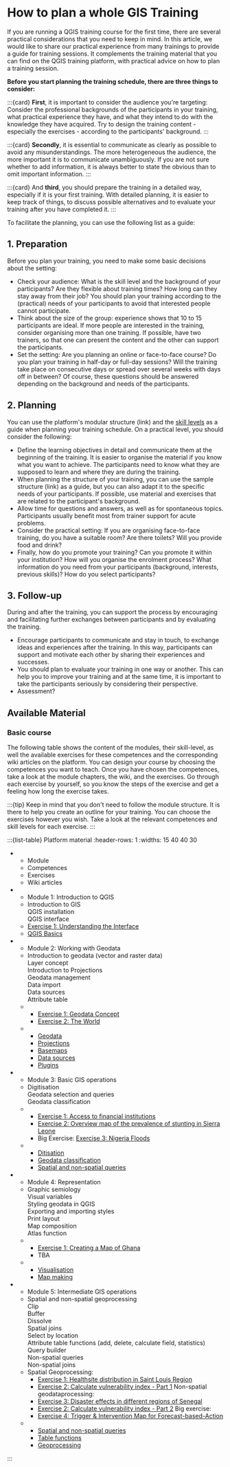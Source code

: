 # How to plan a whole GIS Training


If you are running a QGIS training course for the first time, there are several practical considerations that you need to keep in mind. In this article, we would like to share our practical experience from many trainings to provide a guide for training sessions. It complements the training material that you can find on the QGIS training platform, with practical advice on how to plan a training session.  

<!--ADD: clickable cards to jump to different sections of this article -> table with material on the website; overview of exercises-->

<!---->

__Before you start planning the training schedule, there are three things to consider:__

:::{card}
__First__, it is important to consider the audience you're targeting: Consider the professional backgrounds of the participants in your training, what practical experience they have, and what they intend to do with the knowledge they have acquired. Try to design the training content - especially the exercises - according to the participants' background.
:::

:::{card}
__Secondly__, it is essential to communicate as clearly as possible to avoid any misunderstandings. The more heterogeneous the audience, the more important it is to communicate unambiguously. If you are not sure whether to add information, it is always better to state the obvious than to omit important information.
:::

:::{card}
And __third__, you should prepare the training in a detailed way, especially if it is your first training. With detailed planning, it is easier to keep track of things, to discuss possible alternatives and to evaluate your training after you have completed it.
:::


To facilitate the planning, you can use the following list as a guide: 

## 1.	Preparation
Before you plan your training, you need to make some basic decisions about the setting: 
-	Check your audience: What is the skill level and the background of your participants? Are they flexible about training times? How long can they stay away from their job? You should plan your training according to the (practical) needs of your participants to avoid that interested people cannot participate. 
-	Think about the size of the group: experience shows that 10 to 15 participants are ideal. If more people are interested in the training, consider organising more than one training. If possible, have two trainers, so that one can present the content and the other can support the participants.
-	Set the setting: Are you planning an online or face-to-face course? Do you plan your training in half-day or full-day sessions? Will the training take place on consecutive days or spread over several weeks with days off in between? Of course, these questions should be answered depending on the background and needs of the participants.  
## 2.	Planning
You can use the platform's modular structure (link) and the [skill levels](https://giscience.github.io/gis-training-resource-center/content/intro.html#learning-objectives) as a guide when planning your training schedule. On a practical level, you should consider the following: 
-	Define the learning objectives in detail and communicate them at the beginning of the training. It is easier to organise the material if you know what you want to achieve. The participants need to know what they are supposed to learn and where they are during the training.
-	When planning the structure of your training, you can use the sample structure (link) as a guide, but you can also adapt it to the specific needs of your participants. If possible, use material and exercises that are related to the participant's background.
-	Allow time for questions and answers, as well as for spontaneous topics. Participants usually benefit most from trainer support for acute problems.  
-	Consider the practical setting: If you are organising face-to-face training, do you have a suitable room? Are there toilets? Will you provide food and drink?
-	Finally, how do you promote your training? Can you promote it within your institution? How will you organise the enrolment process? What information do you need from your participants (background, interests, previous skills)? How do you select participants?
## 3.	Follow-up
During and after the training, you can support the process by encouraging and facilitating further exchanges between participants and by evaluating the training.
-	Encourage participants to communicate and stay in touch, to exchange ideas and experiences after the training. In this way, participants can support and motivate each other by sharing their experiences and successes.
-	You should plan to evaluate your training in one way or another. This can help you to improve your training and at the same time, it is important to take the participants seriously by considering their perspective.
-	Assessment?

## Available Material

### Basic course

The following table shows the content of the modules, their skill-level, as well the available exercises for these competences and the corresponding wiki articles on the platform. You can design your course by choosing the competences you want to teach. Once you have chosen the competences, take a look at the module chapters, the wiki, and the exercises. Go through each exercise by yourself, so you know the steps of the exercise and get a feeling how long the exercise takes. 

:::{tip}
Keep in mind that you don't need to follow the module structure. It is there to help you create an outline for your training. You can choose the exercises however you wish. Take a look at the relevant competences and skill levels for each exercise.
:::

<!-----
````{margin}
```{card} Competences
- Introduction to QGIS
- QGIS installation
- QGIS interface
````
--->

<!---| __Module__ | __Competences__ | __Exercises__ | __Wiki articles__ |
| ------------ | ------------ | -------------- | -------------- |
| __Module 1:  Introduction to QGIS__ | Introduction to GIS, QGIS installation, QGIS interface  |  [Exercise 1: Understanding the Interface](https://giscience.github.io/gis-training-resource-center/content/Modul_1/en_qgis_interface_ex2.html)  | [QGIS Basics](https://giscience.github.io/gis-training-resource-center/content/Wiki/en_qgis_qgis_basics_wiki.html) |
| __Module 2: Working with Geodata__ | Introduction to geodata (vector and raster data), Layer concept, Introduction to Projections, geodata management, data import, data sources, attribute table | --- | --- |
| __Module 3: Basic GIS operations__ | Digitisation, geodata selection and queries, geodata classification | --- | --- |
| __Module 4: Representation__ | Graphic semiology, visual variables, styling of geodata in QGIS, Exporting and importing styles, print layout, map composition, Atlas function | --- | --- |
| __Module 5: Intermediate GIS operations__ | spatial and non-spatial geoprocessing, clip, buffer, dissolve, spatial joins, select by location, attribute table functions (add, delete, calculate field, statistics), query builder, non-spatial queries, non-spatial joins | --- | --- |
-->

:::{list-table} Platform material
:header-rows: 1
:widths: 15 40 40 30 

*   - Module
    - Competences
    - Exercises
    - Wiki articles
*   - Module 1:  Introduction to QGIS
    - 
        Introduction to GIS  
        QGIS installation  
        QGIS interface  
    - 
        [Exercise 1: Understanding the Interface](https://giscience.github.io/gis-training-resource-center/content/Modul_1/en_qgis_interface_ex2.html)
    - 
        [QGIS Basics](https://giscience.github.io/gis-training-resource-center/content/Wiki/en_qgis_qgis_basics_wiki.html)
*   - Module 2: Working with Geodata
    - 
        Introduction to geodata (vector and raster data)  
        Layer concept  
        Introduction to Projections  
        Geodata management  
        Data import  
        Data sources  
        Attribute table
    - 
        - [Exercise 1: Geodata Concept](https://giscience.github.io/gis-training-resource-center/content/Modul_2/en_qgis_geodata_concept_ex1.html)
        - [Exercise 2: The World](https://giscience.github.io/gis-training-resource-center/content/Modul_2/en_qgis_modul_2_ex_1.html)
    - 
        - [Geodata](https://giscience.github.io/gis-training-resource-center/content/Wiki/en_qgis_geodata_wiki.html)
        - [Projections](https://giscience.github.io/gis-training-resource-center/content/Wiki/en_qgis_projections_wiki.html)
        - [Basemaps](https://giscience.github.io/gis-training-resource-center/content/Wiki/en_qgis_basemaps_wiki.html)
        - [Data sources](https://giscience.github.io/gis-training-resource-center/content/Wiki/en_qgis_data_sources_wiki.html)
        - [Plugins](https://giscience.github.io/gis-training-resource-center/content/Wiki/en_qgis_plugins_wiki.html)
*   - Module 3: Basic GIS operations
    - 
        Digitisation  
        Geodata selection and queries  
        Geodata classification
    - 
        - [Exercise 1: Access to financial institutions](https://giscience.github.io/gis-training-resource-center/content/Modul_3/en_qgis_digitalisation_ex2.html)
        - [Exercise 2: Overview map of the prevalence of stunting in Sierra Leone](https://giscience.github.io/gis-training-resource-center/content/Modul_3/en_qgis_classification_ex1.html)
        - Big Exercise: [Exercise 3: Nigeria Floods](https://giscience.github.io/gis-training-resource-center/content/Modul_3/en_qgis_modul_3_ex1.html)
    - 
        - [Ditisation](https://giscience.github.io/gis-training-resource-center/content/Wiki/en_qgis_digitalization_wiki.html)
        - [Geodata classification](https://giscience.github.io/gis-training-resource-center/content/Wiki/en_qgis_data_classification_wiki.html)
        - [Spatial and non-spatial queries](https://giscience.github.io/gis-training-resource-center/content/Wiki/en_qgis_queries_wiki.html)
*   - Module 4: Representation
    - 
        Graphic semiology  
        Visual variables  
        Styling geodata in QGIS  
        Exporting and importing styles   
        Print layout   
        Map composition   
        Atlas function
    - 
        - [Exercise 1: Creating a Map of Ghana](https://giscience.github.io/gis-training-resource-center/content/Modul_4/en_qgis_map_design_I_ex2.html)
        - TBA
    - 
        - [Visualisation](https://giscience.github.io/gis-training-resource-center/content/Wiki/en_qgis_visualisation_wiki.html)
        - [Map making](https://giscience.github.io/gis-training-resource-center/content/Wiki/en_qgis_map_making_wiki.html)
*   - Module 5: Intermediate GIS operations
    -   Spatial and non-spatial geoprocessing  
        Clip  
        Buffer   
        Dissolve  
        Spatial joins  
        Select by location   
        Attribute table functions (add, delete, calculate field, statistics)   
        Query builder   
        Non-spatial queries   
        Non-spatial joins
    - Spatial Geoprocessing: 
        - [Exercise 1: Healthsite distribution in Saint Louis Region](https://giscience.github.io/gis-training-resource-center/content/Modul_5/en_qgis_spatial_tools_ex1.html)
        - [Exercise 2: Calculate vulnerability index - Part 1](https://giscience.github.io/gis-training-resource-center/content/Modul_5/en_qgis_spatial_tools_ex2.html)
    Non-spatial geodataprocessing:
        - [Exercise 3: Disaster effects in different regions of Senegal](https://giscience.github.io/gis-training-resource-center/content/Modul_5/en_qgis_non_spatial_tools_ex1.html)
        - [Exercise 2: Calculate vulnerability index - Part 2](https://giscience.github.io/gis-training-resource-center/content/Modul_5/en_qgis_non_spatial_tools_ex2.html)
    Big exercise:
        - [Exercise 4: Trigger & Intervention Map for Forecast-based-Action](https://giscience.github.io/gis-training-resource-center/content/Modul_5/en_qgis_modul_5_ex2.html)
    - 
        - [Spatial and non-spatial queries](https://giscience.github.io/gis-training-resource-center/content/Wiki/en_qgis_queries_wiki.html)
        - [Table functions](https://giscience.github.io/gis-training-resource-center/content/Wiki/en_qgis_table_functions_wiki.html)
        - [Geoprocessing](https://giscience.github.io/gis-training-resource-center/content/Wiki/en_qgis_geoprocessing_wiki.html)

:::

<!--FIXME: Add/update exercises in the table-->

<!--ADD: Section with Grid-cards with short overview of each exercise-->


<!---### Advanced course

| Module | Competences | Exercises | Wiki articles |
| ------------ | ------------ | -------------- | -------------- |
| Module 6:  | | --- | --- |
| Module 7:  | --- | --- | --- |
| Module 8:  | --- | --- | --- |
| Module 9:  | --- | --- | --- |

### Special courses

| Module | Competences | Exercises | Wiki articles |
| ------------ | ------------ | -------------- | -------------- |
| Module 6: Introduction to QGIS | | --- | --- |
| Module 7: Working with Geodata | --- | --- | --- |
| Module 8: Basic GIS operations | --- | --- | --- |
| Module 9: Representation | --- | --- | --- |

--->